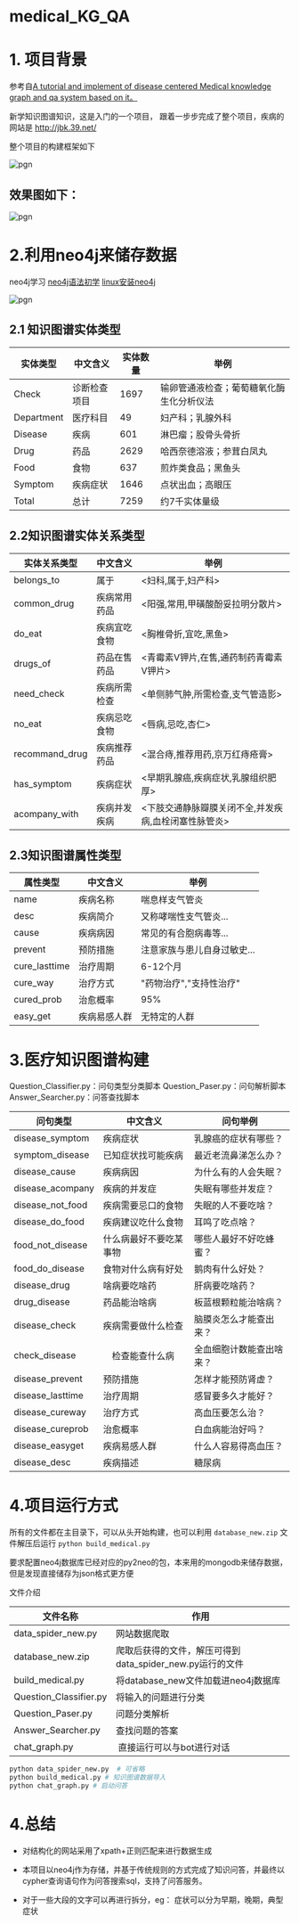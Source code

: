 # medical_KG_QA


# 1. 项目背景

参考自[A tutorial and implement of disease centered Medical knowledge graph and qa system based on it。](https://github.com/liuhuanyong/QASystemOnMedicalKG)

新学知识图谱知识，这是入门的一个项目， 跟着一步步完成了整个项目，疾病的网站是 http://jbk.39.net/

整个项目的构建框架如下

![pgn](https://i.loli.net/2019/05/20/5ce27fa3887ba23846.png)

## 效果图如下：

![pgn](https://i.loli.net/2019/05/20/5ce28600bfcf815888.png)

# 2.利用neo4j来储存数据

neo4j学习 [neo4j语法初学](https://xiao7462.github.io/2019/05/06/neo4j%E8%AF%AD%E6%B3%95%E5%88%9D%E5%AD%A6/) [linux安装neo4j](https://xiao7462.github.io/2019/04/24/linux%E5%AE%89%E8%A3%85neo4j/)

![pgn](https://i.loli.net/2019/05/20/5ce286b76b1b533797.png)

## 2.1 知识图谱实体类型

| 实体类型 | 中文含义 | 实体数量 | 举例 |
| --- | --- | --- | --- |
| Check | 诊断检查项目 | 1697 | 输卵管通液检查；葡萄糖氧化酶生化分析仪法 |
| Department | 医疗科目 | 49 | 妇产科；乳腺外科 |
| Disease | 疾病 | 601 | 淋巴瘤；股骨头骨折 |
| Drug | 药品 | 2629 | 哈西奈德溶液；参茸白凤丸 |
| Food | 食物 | 637 | 煎炸类食品；黑鱼头 |
| Symptom | 疾病症状 | 1646 | 点状出血；高眼压 |
| Total | 总计 | 7259 | 约7千实体量级 |

## 2.2知识图谱实体关系类型

| 实体关系类型 | 中文含义 | 举例 |
| --- | --- | --- |
| belongs_to | 属于 | <妇科,属于,妇产科> |
| common_drug | 疾病常用药品 | <阳强,常用,甲磺酸酚妥拉明分散片> |
| do_eat | 疾病宜吃食物 | <胸椎骨折,宜吃,黑鱼> |
| drugs_of | 药品在售药品 | <青霉素V钾片,在售,通药制药青霉素V钾片> |
| need_check | 疾病所需检查 | <单侧肺气肿,所需检查,支气管造影> |
| no_eat | 疾病忌吃食物 | <唇病,忌吃,杏仁> |
| recommand_drug | 疾病推荐药品 | <混合痔,推荐用药,京万红痔疮膏> |
| has_symptom | 疾病症状 | <早期乳腺癌,疾病症状,乳腺组织肥厚> |
| acompany_with | 疾病并发疾病 | <下肢交通静脉瓣膜关闭不全,并发疾病,血栓闭塞性脉管炎> |

## 2.3知识图谱属性类型

| 属性类型 | 中文含义 | 举例 |
| --- | --- | --- |
| name | 疾病名称 | 喘息样支气管炎 |
| desc | 疾病简介 | 又称哮喘性支气管炎... |
| cause | 疾病病因 | 常见的有合胞病毒等... |
| prevent | 预防措施 | 注意家族与患儿自身过敏史... |
| cure_lasttime | 治疗周期 | 6-12个月 |
| cure_way | 治疗方式 | "药物治疗","支持性治疗" |
| cured_prob | 治愈概率 | 95% |
| easy_get | 疾病易感人群 | 无特定的人群 |

# 3.医疗知识图谱构建

Question_Classifier.py：问句类型分类脚本
 Question_Paser.py：问句解析脚本
 Answer_Searcher.py：问答查找脚本

| 问句类型 | 中文含义 | 问句举例 |
| --- | --- | --- |
| disease_symptom | 疾病症状 | 乳腺癌的症状有哪些？ |
| symptom_disease | 已知症状找可能疾病 | 最近老流鼻涕怎么办？ |
| disease_cause | 疾病病因 | 为什么有的人会失眠？ |
| disease_acompany | 疾病的并发症 | 失眠有哪些并发症？ |
| disease_not_food | 疾病需要忌口的食物 | 失眠的人不要吃啥？ |
| disease_do_food | 疾病建议吃什么食物 | 耳鸣了吃点啥？ |
| food_not_disease | 什么病最好不要吃某事物 | 哪些人最好不好吃蜂蜜？ |
| food_do_disease | 食物对什么病有好处 | 鹅肉有什么好处？ |
| disease_drug | 啥病要吃啥药 | 肝病要吃啥药？ |
| drug_disease | 药品能治啥病 | 板蓝根颗粒能治啥病？ |
| disease_check | 疾病需要做什么检查 | 脑膜炎怎么才能查出来？ |
| check_disease | 　检查能查什么病 | 全血细胞计数能查出啥来？ |
| disease_prevent | 预防措施 | 怎样才能预防肾虚？ |
| disease_lasttime | 治疗周期 | 感冒要多久才能好？ |
| disease_cureway | 治疗方式 | 高血压要怎么治？ |
| disease_cureprob | 治愈概率 | 白血病能治好吗？ |
| disease_easyget | 疾病易感人群 | 什么人容易得高血压？ |
| disease_desc | 疾病描述 | 糖尿病 |

# 4.项目运行方式

所有的文件都在主目录下，可以从头开始构建，也可以利用 `database_new.zip` 文件解压后运行 `python build_medical.py`

要求配置neo4j数据库已经对应的py2neo的包，本来用的mongodb来储存数据，但是发现直接储存为json格式更方便

文件介绍

| 文件名称 | 作用 |
| --- | --- |
| data_spider_new.py | 网站数据爬取 |
| database_new.zip | 爬取后获得的文件，解压可得到data_spider_new.py运行的文件 |
| build_medical.py | 将database_new文件加载进neo4j数据库 |
| Question_Classifier.py | 将输入的问题进行分类 |
| Question_Paser.py | 问题分类解析 |
| Answer_Searcher.py | 查找问题的答案 |
| chat_graph.py |  直接运行可以与bot进行对话 |

```python
python data_spider_new.py  # 可省略
python build_medical.py # 知识图谱数据导入
python chat_graph.py # 启动问答
```

# 4.总结

-   对结构化的网站采用了xpath+正则匹配来进行数据生成
    
-   本项目以neo4j作为存储，并基于传统规则的方式完成了知识问答，并最终以cypher查询语句作为问答搜索sql，支持了问答服务。
    

-   对于一些大段的文字可以再进行拆分，eg： 症状可以分为早期，晚期，典型症状

